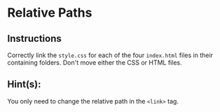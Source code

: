 # Relative Paths

## Instructions

Correctly link the `style.css` for each of the four `index.html` files in their containing folders. Don't move either the CSS or HTML files. 

## Hint(s):

You only need to change the relative path in the `<link>` tag.